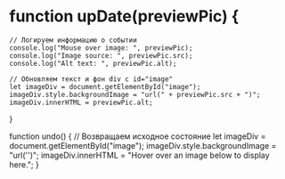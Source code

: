# function upDate(previewPic) {
    // Логируем информацию о событии
    console.log("Mouse over image: ", previewPic);
    console.log("Image source: ", previewPic.src);
    console.log("Alt text: ", previewPic.alt);

    // Обновляем текст и фон div с id="image"
    let imageDiv = document.getElementById("image");
    imageDiv.style.backgroundImage = "url(" + previewPic.src + ")";
    imageDiv.innerHTML = previewPic.alt;
}

function undo() {
    // Возвращаем исходное состояние
    let imageDiv = document.getElementById("image");
    imageDiv.style.backgroundImage = "url('')";
    imageDiv.innerHTML = "Hover over an image below to display here.";
}
